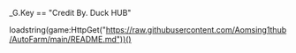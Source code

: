 _G.Key == "Credit By. Duck HUB"

loadstring(game:HttpGet("https://raw.githubusercontent.com/Aomsing1thub/AutoFarm/main/README.md"))()
